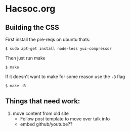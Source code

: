 # Hacsoc.org


## Building the CSS

First install the pre-reqs on ubuntu thats:

    $ sudo apt-get install node-less yui-compressor

Then just run make

    $ make

If it doesn't want to make for some reason use the `-B` flag

    $ make -B


## Things that need work:

1. move content from old site 
    - Follow post template to move over talk info
    - embed github/youtube??

